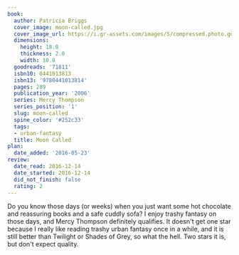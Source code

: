 ```yaml
---
book:
  author: Patricia Briggs
  cover_image: moon-called.jpg
  cover_image_url: https://i.gr-assets.com/images/S/compressed.photo.goodreads.com/books/1272070347l/71811._SX98_.jpg
  dimensions:
    height: 18.0
    thickness: 2.0
    width: 10.8
  goodreads: '71811'
  isbn10: 0441013813
  isbn13: '9780441013814'
  pages: 289
  publication_year: '2006'
  series: Mercy Thompson
  series_position: '1'
  slug: moon-called
  spine_color: '#252c33'
  tags:
  - urban-fantasy
  title: Moon Called
plan:
  date_added: '2016-05-23'
review:
  date_read: 2016-12-14
  date_started: 2016-12-14
  did_not_finish: false
  rating: 2
---
```


Do you know those days (or weeks) when you just want some hot chocolate and reassuring books and a safe cuddly sofa? I enjoy trashy fantasy on those days, and Mercy Thompson definitely qualifies. It doesn't get one star because I really like reading trashy urban fantasy once in a while, and it is still better than Twilight or Shades of Grey, so what the hell. Two stars it is, but don't expect quality.
